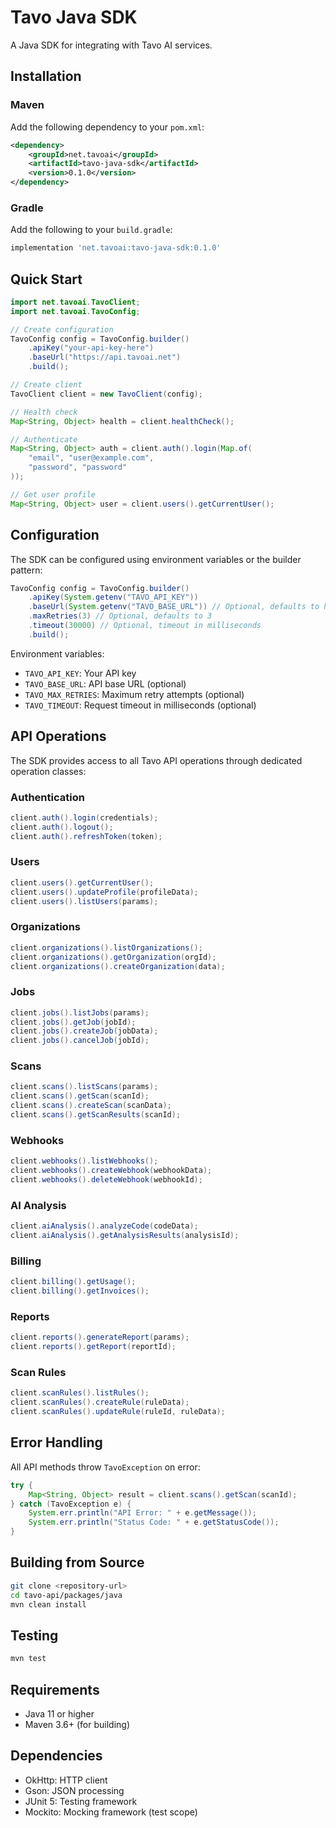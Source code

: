 # Tavo Java SDK

A Java SDK for integrating with Tavo AI services.

## Installation

### Maven

Add the following dependency to your `pom.xml`:

```xml
<dependency>
    <groupId>net.tavoai</groupId>
    <artifactId>tavo-java-sdk</artifactId>
    <version>0.1.0</version>
</dependency>
```

### Gradle

Add the following to your `build.gradle`:

```gradle
implementation 'net.tavoai:tavo-java-sdk:0.1.0'
```

## Quick Start

```java
import net.tavoai.TavoClient;
import net.tavoai.TavoConfig;

// Create configuration
TavoConfig config = TavoConfig.builder()
    .apiKey("your-api-key-here")
    .baseUrl("https://api.tavoai.net")
    .build();

// Create client
TavoClient client = new TavoClient(config);

// Health check
Map<String, Object> health = client.healthCheck();

// Authenticate
Map<String, Object> auth = client.auth().login(Map.of(
    "email", "user@example.com",
    "password", "password"
));

// Get user profile
Map<String, Object> user = client.users().getCurrentUser();
```

## Configuration

The SDK can be configured using environment variables or the builder pattern:

```java
TavoConfig config = TavoConfig.builder()
    .apiKey(System.getenv("TAVO_API_KEY"))
    .baseUrl(System.getenv("TAVO_BASE_URL")) // Optional, defaults to https://api.tavoai.net
    .maxRetries(3) // Optional, defaults to 3
    .timeout(30000) // Optional, timeout in milliseconds
    .build();
```

Environment variables:
- `TAVO_API_KEY`: Your API key
- `TAVO_BASE_URL`: API base URL (optional)
- `TAVO_MAX_RETRIES`: Maximum retry attempts (optional)
- `TAVO_TIMEOUT`: Request timeout in milliseconds (optional)

## API Operations

The SDK provides access to all Tavo API operations through dedicated operation classes:

### Authentication
```java
client.auth().login(credentials);
client.auth().logout();
client.auth().refreshToken(token);
```

### Users
```java
client.users().getCurrentUser();
client.users().updateProfile(profileData);
client.users().listUsers(params);
```

### Organizations
```java
client.organizations().listOrganizations();
client.organizations().getOrganization(orgId);
client.organizations().createOrganization(data);
```

### Jobs
```java
client.jobs().listJobs(params);
client.jobs().getJob(jobId);
client.jobs().createJob(jobData);
client.jobs().cancelJob(jobId);
```

### Scans
```java
client.scans().listScans(params);
client.scans().getScan(scanId);
client.scans().createScan(scanData);
client.scans().getScanResults(scanId);
```

### Webhooks
```java
client.webhooks().listWebhooks();
client.webhooks().createWebhook(webhookData);
client.webhooks().deleteWebhook(webhookId);
```

### AI Analysis
```java
client.aiAnalysis().analyzeCode(codeData);
client.aiAnalysis().getAnalysisResults(analysisId);
```

### Billing
```java
client.billing().getUsage();
client.billing().getInvoices();
```

### Reports
```java
client.reports().generateReport(params);
client.reports().getReport(reportId);
```

### Scan Rules
```java
client.scanRules().listRules();
client.scanRules().createRule(ruleData);
client.scanRules().updateRule(ruleId, ruleData);
```

## Error Handling

All API methods throw `TavoException` on error:

```java
try {
    Map<String, Object> result = client.scans().getScan(scanId);
} catch (TavoException e) {
    System.err.println("API Error: " + e.getMessage());
    System.err.println("Status Code: " + e.getStatusCode());
}
```

## Building from Source

```bash
git clone <repository-url>
cd tavo-api/packages/java
mvn clean install
```

## Testing

```bash
mvn test
```

## Requirements

- Java 11 or higher
- Maven 3.6+ (for building)

## Dependencies

- OkHttp: HTTP client
- Gson: JSON processing
- JUnit 5: Testing framework
- Mockito: Mocking framework (test scope)
